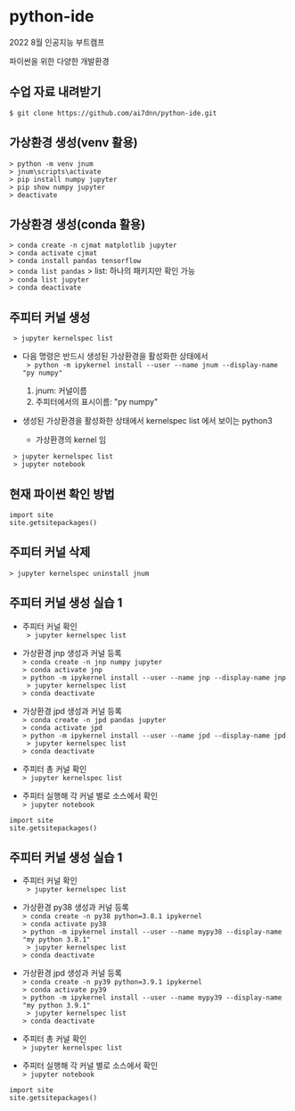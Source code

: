 # python-ide
2022 8월 인공지능 부트캠프

파이썬을 위한 다양한 개발환경

## 수업 자료 내려받기
` $ git clone https://github.com/ai7dnn/python-ide.git `  

## 가상환경 생성(venv 활용)
 ` > python -m venv jnum `   
 ` > jnum\scripts\activate `  
 ` > pip install numpy jupyter `  
 ` > pip show numpy jupyter `  
 ` > deactivate `

## 가상환경 생성(conda 활용)
 ` > conda create -n cjmat matplotlib jupyter `   
 ` > conda activate cjmat `  
 ` > conda install pandas tensorflow `  
 ` > conda list pandas `
     > list: 하나의 패키지만 확인 가능  
 ` > conda list jupyter `  
 ` > conda deactivate `  
 
## 주피터 커널 생성
 ` > jupyter kernelspec list`  
 - 다음 명령은 반드시 생성된 가상환경을 활성화한 상태에서   
 ` > python -m ipykernel install --user --name jnum --display-name "py numpy"`  
   1. jnum: 커널이름
   2. 주피터에서의 표시이름: "py numpy"  
  
 - 생성된 가상환경을 활성화한 상태에서 kernelspec list 에서 보이는 python3
     * 가상환경의 kernel 임
 
 ` > jupyter kernelspec list`  
 ` > jupyter notebook`  

## 현재 파이썬 확인 방법
 ` import site `  
 ` site.getsitepackages() `  
 
## 주피터 커널 삭제
 ` > jupyter kernelspec uninstall jnum `
 
## 주피터 커널 생성 실습 1
- 주피터 커널 확인  
 ` > jupyter kernelspec list`  

- 가상환경 jnp 생성과 커널 등록  
 ` > conda create -n jnp numpy jupyter `  
 ` > conda activate jnp `  
 ` > python -m ipykernel install --user --name jnp --display-name jnp `  
 ` > jupyter kernelspec list`  
 ` > conda deactivate `  

- 가상환경 jpd 생성과 커널 등록  
 ` > conda create -n jpd pandas jupyter `  
 ` > conda activate jpd `  
 ` > python -m ipykernel install --user --name jpd --display-name jpd `  
 ` > jupyter kernelspec list`  
 ` > conda deactivate `  
 
- 주피터 총 커널 확인  
 ` > jupyter kernelspec list `    
 
- 주피터 실행해 각 커널 별로 소스에서 확인  
 ` > jupyter notebook `   
 
 ```
 import site  
 site.getsitepackages()
 ```

## 주피터 커널 생성 실습 1
- 주피터 커널 확인  
 ` > jupyter kernelspec list`  

- 가상환경 py38 생성과 커널 등록  
 ` > conda create -n py38 python=3.8.1 ipykernel `  
 ` > conda activate py38 `  
 ` > python -m ipykernel install --user --name mypy38 --display-name "my python 3.8.1" `    
 ` > jupyter kernelspec list`  
 ` > conda deactivate `  

- 가상환경 jpd 생성과 커널 등록  
 ` > conda create -n py39 python=3.9.1 ipykernel `  
 ` > conda activate py39 `  
 ` > python -m ipykernel install --user --name mypy39 --display-name "my python 3.9.1" `    
 ` > jupyter kernelspec list`  
 ` > conda deactivate `  
 
- 주피터 총 커널 확인  
 ` > jupyter kernelspec list `    
 
- 주피터 실행해 각 커널 별로 소스에서 확인  
 ` > jupyter notebook `   
 
 ```
 import site  
 site.getsitepackages()
 ```

 
 
